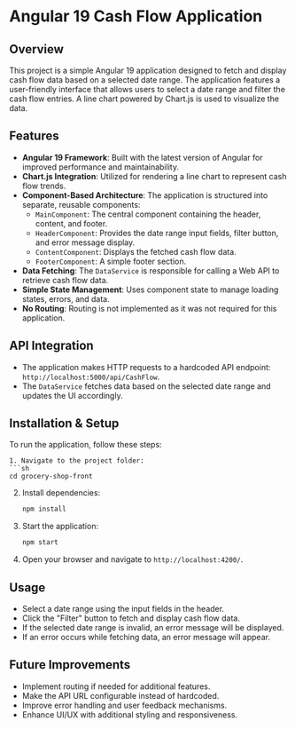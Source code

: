 # Angular 19 Cash Flow Application

## Overview
This project is a simple Angular 19 application designed to fetch and display cash flow data based on a selected date range. The application features a user-friendly interface that allows users to select a date range and filter the cash flow entries. A line chart powered by Chart.js is used to visualize the data.

## Features
- **Angular 19 Framework**: Built with the latest version of Angular for improved performance and maintainability.
- **Chart.js Integration**: Utilized for rendering a line chart to represent cash flow trends.
- **Component-Based Architecture**: The application is structured into separate, reusable components:
  - `MainComponent`: The central component containing the header, content, and footer.
  - `HeaderComponent`: Provides the date range input fields, filter button, and error message display.
  - `ContentComponent`: Displays the fetched cash flow data.
  - `FooterComponent`: A simple footer section.
- **Data Fetching**: The `DataService` is responsible for calling a Web API to retrieve cash flow data.
- **Simple State Management**: Uses component state to manage loading states, errors, and data.
- **No Routing**: Routing is not implemented as it was not required for this application.

## API Integration
- The application makes HTTP requests to a hardcoded API endpoint: `http://localhost:5000/api/CashFlow`.
- The `DataService` fetches data based on the selected date range and updates the UI accordingly.

## Installation & Setup
To run the application, follow these steps:

   ```
1. Navigate to the project folder:
   ```sh
   cd grocery-shop-front
   ```
2. Install dependencies:
   ```sh
   npm install
   ```
3. Start the application:
   ```sh
   npm start
   ```
4. Open your browser and navigate to `http://localhost:4200/`.

## Usage
- Select a date range using the input fields in the header.
- Click the "Filter" button to fetch and display cash flow data.
- If the selected date range is invalid, an error message will be displayed.
- If an error occurs while fetching data, an error message will appear.

## Future Improvements
- Implement routing if needed for additional features.
- Make the API URL configurable instead of hardcoded.
- Improve error handling and user feedback mechanisms.
- Enhance UI/UX with additional styling and responsiveness.


